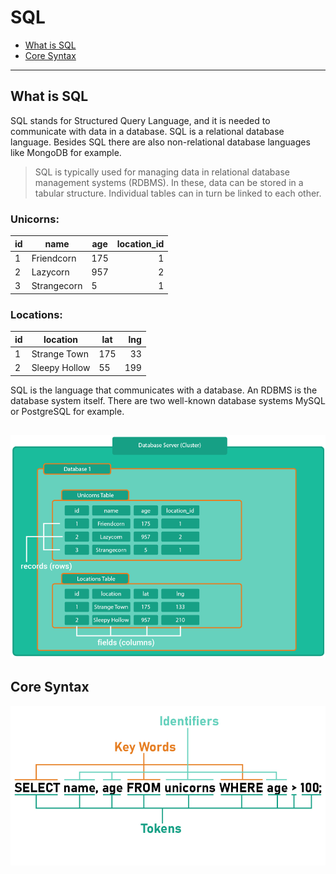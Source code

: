 # SQL

- [What is SQL](#what-is-sql)
- [Core Syntax](#core-syntax)

---

## What is SQL

SQL stands for Structured Query Language, and it is needed to communicate with data in a database. SQL is a relational database language.  Besides SQL there are also non-relational database languages like MongoDB for example.

> SQL is typically used for managing data in relational database management systems (RDBMS). In these, data can be stored in a tabular structure. Individual tables can in turn be linked to each other.



### **Unicorns:**

| id  | name        | age | location_id |
| --- | ----------- | --- | ----------: |
| 1   | Friendcorn  | 175 |           1 |
| 2   | Lazycorn    | 957 |           2 |
| 3   | Strangecorn | 5   |           1 |

### **Locations:**

| id  | location          | lat | lng |
| --- | ------------- | --- | --: |
| 1   | Strange Town  | 175 |  33 |
| 2   | Sleepy Hollow | 55  | 199 |

SQL is the language that communicates with a database. An RDBMS is the database system itself. There are two well-known database systems MySQL or PostgreSQL for example.

![Server](./images/server.png)
---

## Core Syntax

![Syntax](./images/syntax.jpg)